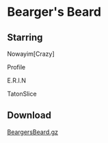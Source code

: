 # Bearger's Beard

## Starring

Nowayim[Crazy]

Profile

E.R.I.N

TatonSlice

## Download

[BeargersBeard.gz](BeargersBeard.gz)

